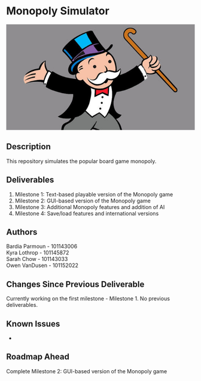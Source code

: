 # Monopoly Simulator

<p align="center">
<img src="images/rich-uncle-pennybags.jpg" />
</p>

## Description
This repository simulates the popular board game monopoly. 

## Deliverables
<ol>
  <li>Milestone 1: Text-based playable version of the Monopoly game</li>
  <li>Milestone 2: GUI-based version of the Monopoly game</li>
  <li>Milestone 3: Additional Monopoly features and addition of AI</li>
  <li>Milestone 4: Save/load features and international versions</li>
</ol>

## Authors
Bardia Parmoun - 101143006\
Kyra Lothrop - 101145872\
Sarah Chow - 101143033\
Owen VanDusen - 101152022 

## Changes Since Previous Deliverable
<p>Currently working on the first milestone - Milestone 1. No previous deliverables.</p>

## Known Issues
<ul>
  <li></li>
</ul>

## Roadmap Ahead
<p>Complete Milestone 2: GUI-based version of the Monopoly game</p>
